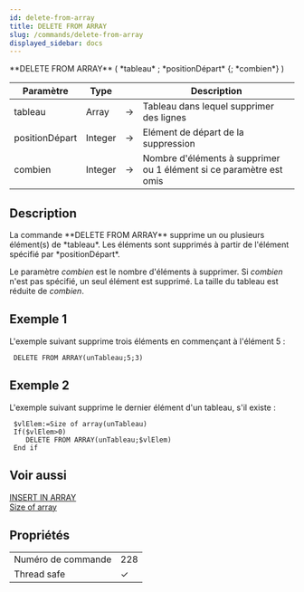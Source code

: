 ```yaml
---
id: delete-from-array
title: DELETE FROM ARRAY
slug: /commands/delete-from-array
displayed_sidebar: docs
---
```


<!--REF #_command_.DELETE FROM ARRAY.Syntax-->**DELETE FROM ARRAY** ( *tableau* ; *positionDépart* {; *combien*} )<!-- END REF-->
<!--REF #_command_.DELETE FROM ARRAY.Params-->
| Paramètre | Type |  | Description |
| --- | --- | --- | --- |
| tableau | Array | &#8594;  | Tableau dans lequel supprimer des lignes |
| positionDépart | Integer | &#8594;  | Elément de départ de la suppression |
| combien | Integer | &#8594;  | Nombre d'éléments à supprimer ou 1 élément si ce paramètre est omis |

<!-- END REF-->

## Description 

<!--REF #_command_.DELETE FROM ARRAY.Summary-->La commande **DELETE FROM ARRAY** supprime un ou plusieurs élément(s) de *tableau*.<!-- END REF--> Les éléments sont supprimés à partir de l'élément spécifié par *positionDépart*.

Le paramètre *combien* est le nombre d'éléments à supprimer. Si *combien* n'est pas spécifié, un seul élément est supprimé. La taille du tableau est réduite de *combien*.

## Exemple 1 

L'exemple suivant supprime trois éléments en commençant à l'élément 5 :

```4d
 DELETE FROM ARRAY(unTableau;5;3)
```

## Exemple 2 

L'exemple suivant supprime le dernier élément d'un tableau, s'il existe :

```4d
 $vlElem:=Size of array(unTableau)
 If($vlElem>0)
    DELETE FROM ARRAY(unTableau;$vlElem)
 End if
```

## Voir aussi 

[INSERT IN ARRAY](insert-in-array.md)  
[Size of array](size-of-array.md)  

## Propriétés

|  |  |
| --- | --- |
| Numéro de commande | 228 |
| Thread safe | &check; |



